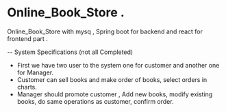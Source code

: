# Online_Book_Store .
Online_Book_Store with mysq , Spring boot for backend and react for frontend part . 

-- System Specifications (not all Completed)
* First we have two user to the system one for customer and another one for Manager.
* Customer can sell books and make order of books, select orders in charts.
* Manager should promote customer , Add new books, modify existing books, do same operations as customer, confirm order.

